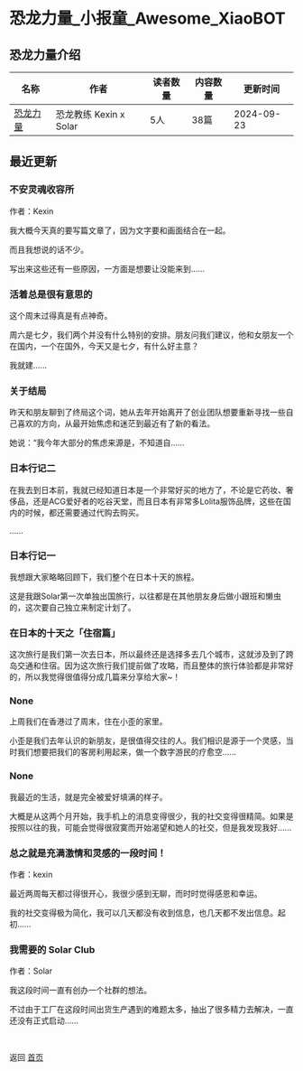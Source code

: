 # 恐龙力量_小报童_Awesome_XiaoBOT

## 恐龙力量介绍
>   
  


|名称|作者|读者数量|内容数量|更新时间|
|---|---|---|---|---|
|[恐龙力量](https://xiaobot.net/p/NewbeingPower?refer=0b133df9-27dc-423b-8101-639049001c13)|恐龙教练 Kexin x Solar|5人|38篇|2024-09-23|

## 最近更新
### 不安灵魂收容所

作者：Kexin

我大概今天真的要写篇文章了，因为文字要和画面结合在一起。

而且我想说的话不少。

写出来这些还有一些原因，一方面是想要让没能来到......

### 活着总是很有意思的

这个周末过得真是有点神奇。

周六是七夕，我们两个并没有什么特别的安排。朋友问我们建议，他和女朋友一个在国内，一个在国外，今天又是七夕，有什么好主意？

我就建......

### 关于结局

昨天和朋友聊到了终局这个词，她从去年开始离开了创业团队想要重新寻找一些自己喜欢的方向，从最开始焦虑和迷茫到最近有了新的看法。

她说：“我今年大部分的焦虑来源是，不知道自......

### 日本行记二

在我去到日本前，我就已经知道日本是一个非常好买的地方了，不论是它药妆、奢侈品，还是ACG爱好者的吃谷天堂，而且日本有非常多Lolita服饰品牌，这些在国内的时候，都还需要通过代购去购买。

......

### 日本行记一

我想跟大家略略回顾下，我们整个在日本十天的旅程。

这是我跟Solar第一次单独出国旅行，以往都是在其他朋友身后做小跟班和懒虫的，这次要自己独立来制定计划了。

### 在日本的十天之「住宿篇」

这次旅行是我们第一次去日本，所以最终还是选择多去几个城市，这就涉及到了跨岛交通和住宿。因为这次旅行我们提前做了攻略，而且整体的旅行体验都是非常好的，所以我觉得很值得分成几篇来分享给大家~！

### None

上周我们在香港过了周末，住在小歪的家里。

小歪是我们去年认识的新朋友，是很值得交往的人。我们相识是源于一个灵感，当时我们想要把我们的客房利用起来，做一个数字游民的疗愈空......

### None

我最近的生活，就是完全被爱好填满的样子。

大概是从这两个月开始，我手机上的消息变得很少，我的社交变得很精简。如果是按照以往的我，可能会觉得很寂寞而开始渴望和她人的社交，但是我发现我好......

### 总之就是充满激情和灵感的一段时间！

作者：kexin

最近两周每天都过得很开心，我很少感到无聊，而时时觉得感恩和幸运。

我的社交变得极为简化，我可以几天都没有收到信息，也几天都不发出信息。起初......

### 我需要的 Solar Club

作者：Solar

我这段时间一直有创办一个社群的想法。

不过由于工厂在这段时间出货生产遇到的难题太多，抽出了很多精力去解决，一直还没有正式启动......


<a href="https://github.com/Reno9527/awesome-xiaobot" style="color: white; text-decoration: none;">awesome-xiaobot</a>

返回 [首页](../README.md)
